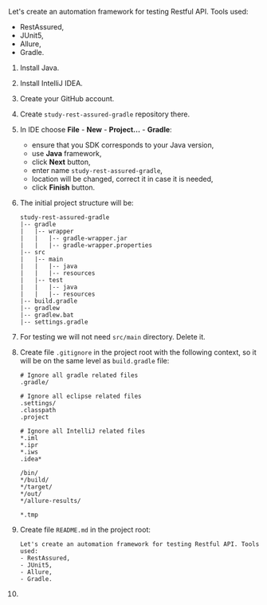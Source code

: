 Let's create an automation framework for testing Restful API. Tools used:
- RestAssured,
- JUnit5,
- Allure,
- Gradle.

1. Install Java.
2. Install IntelliJ IDEA.
3. Create your GitHub account.
4. Create `study-rest-assured-gradle` repository there.
5. In IDE choose **File** - **New** - **Project...** - **Gradle**:
   - ensure that you SDK corresponds to your Java version,
   - use **Java** framework,
   - click **Next** button,
   - enter name `study-rest-assured-gradle`,
   - location will be changed, correct it in case it is needed,
   - click **Finish** button.
6. The initial project structure will be:
   ```
   study-rest-assured-gradle
   |-- gradle
   |   |-- wrapper
   |   |   |-- gradle-wrapper.jar
   |   |   |-- gradle-wrapper.properties
   |-- src
   |   |-- main
   |   |   |-- java
   |   |   |-- resources
   |   |-- test
   |   |   |-- java
   |   |   |-- resources
   |-- build.gradle
   |-- gradlew
   |-- gradlew.bat
   |-- settings.gradle
   ```

7. For testing we will not need `src/main` directory. Delete it.
8. Create file `.gitignore` in the project root with the following context, so it will be on the same level as `build.gradle` file:
   ```
   # Ignore all gradle related files
   .gradle/
   
   # Ignore all eclipse related files
   .settings/
   .classpath
   .project
   
   # Ignore all IntelliJ related files
   *.iml
   *.ipr
   *.iws
   .idea*
   
   /bin/
   */build/
   */target/
   */out/
   */allure-results/
   
   *.tmp
   ```
9. Create file `README.md` in the project root:
   ```
   Let's create an automation framework for testing Restful API. Tools used:
   - RestAssured,
   - JUnit5,
   - Allure,
   - Gradle.
   ```
10. 

 
